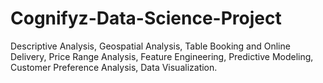 # Cognifyz-Data-Science-Project
Descriptive Analysis,
Geospatial Analysis,
Table Booking and Online Delivery,
Price Range Analysis,
Feature Engineering,
Predictive Modeling,
Customer Preference Analysis,
Data Visualization.



